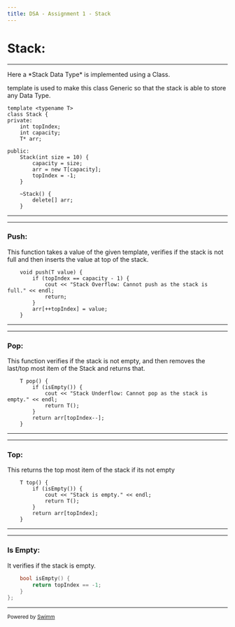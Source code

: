 ```yaml
---
title: DSA - Assignment 1 - Stack
---
```

# Stack:

<SwmSnippet path="stack.cpp" line="4" collapsed>

---

Here a \*Stack Data Type\* is implemented using a Class.

template is used to make this class Generic so that the stack is able to store any Data Type.

```
template <typename T>
class Stack {
private:
    int topIndex;
    int capacity;
    T* arr;

public:
    Stack(int size = 10) {
        capacity = size;
        arr = new T[capacity];
        topIndex = -1;
    }

    ~Stack() {
        delete[] arr;
    }

```

---

</SwmSnippet>

<SwmSnippet path="stack.cpp" line="22" collapsed>

---

### Push:&nbsp;

This function takes a value of the given template, verifies if the stack is not full and then inserts the value at top of the stack.

```
    void push(T value) {
        if (topIndex == capacity - 1) {
            cout << "Stack Overflow: Cannot push as the stack is full." << endl;
            return;
        }
        arr[++topIndex] = value;
    }

```

---

</SwmSnippet>

<SwmSnippet path="stack.cpp" line="30" collapsed>

---

### Pop:

This function verifies if the stack is not empty, and then removes the last/top most item of the Stack and returns that.

```
    T pop() {
        if (isEmpty()) {
            cout << "Stack Underflow: Cannot pop as the stack is empty." << endl;
            return T();
        }
        return arr[topIndex--];
    }

```

---

</SwmSnippet>

<SwmSnippet path="stack.cpp" line="38" collapsed>

---

### Top:

This returns the top most item of the stack if its not empty

```
    T top() {
        if (isEmpty()) {
            cout << "Stack is empty." << endl;
            return T();
        }
        return arr[topIndex];
    }

```

---

</SwmSnippet>

<SwmSnippet path="/stack.cpp" line="46" collapsed>

---

### Is Empty:

It verifies if the stack is empty.

```c++
    bool isEmpty() {
        return topIndex == -1;
    }
};
```

---

</SwmSnippet>

<SwmMeta version="3.0.0" repo-id="Z2l0aHViJTNBJTNBc2VtMy1kc2EtYXNzMSUzQSUzQXlhczFuc2hhaA==" repo-name="sem3-dsa-ass1"><sup>Powered by [Swimm](https://app.swimm.io/)</sup></SwmMeta>
